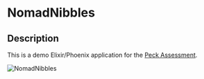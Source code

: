# NomadNibbles

## Description

This is a demo Elixir/Phoenix application for the [Peck Assessment](https://github.com/peck/engineering-assessment).

![NomadNibbles](/pic.png)
